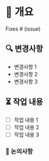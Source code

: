 # 🚀 개요

<!-- 이 PR을 간략하게 설명해주세요 -->
Fixes # (issue)

## 🔍 변경사항

<!-- 이 PR로 인해 바뀌게 되는 것들을 목록으로 적어주세요. -->

- 변경사항 1
- 변경사항 2
- 변경사항 3

## ⏳ 작업 내용

- [ ] 작업 내용 1
- [ ] 작업 내용 2
- [ ] 작업 내용 3

### 📝 논의사항

<!-- 이 PR에 대한 논의하고 싶은 사항이나, 더 해야할 작업, 리뷰어에게 특별히 확인 요청하고 싶은 부분 등을 적어주세요. -->
